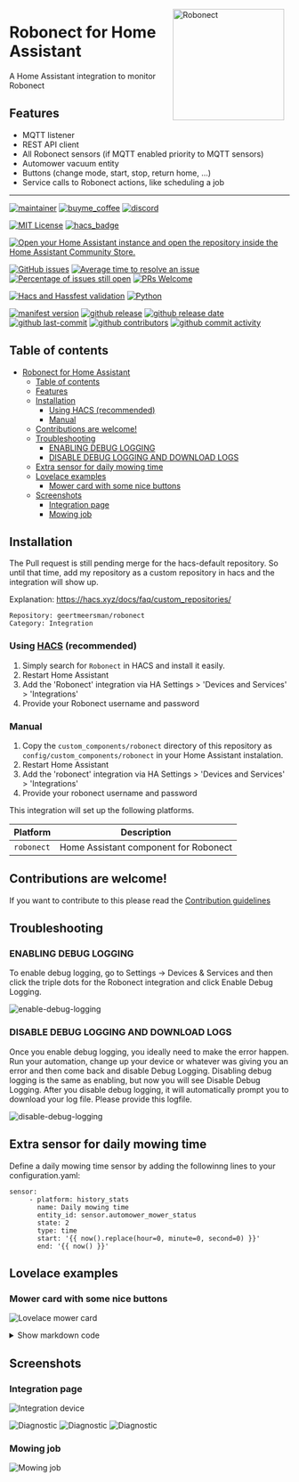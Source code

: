 <img src="https://github.com/geertmeersman/robonect/raw/main/images/brand/logo.png"
     alt="Robonect"
     align="right"
     style="width: 200px;margin-right: 10px;" />

# Robonect for Home Assistant

A Home Assistant integration to monitor Robonect

## Features

- MQTT listener
- REST API client
- All Robonect sensors (if MQTT enabled priority to MQTT sensors)
- Automower vacuum entity
- Buttons (change mode, start, stop, return home, ...)
- Service calls to Robonect actions, like scheduling a job

---

<!-- [START BADGES] -->
<!-- Please keep comment here to allow auto update -->

[![maintainer](https://img.shields.io/badge/maintainer-Geert%20Meersman-green?style=for-the-badge&logo=github)](https://github.com/geertmeersman)
[![buyme_coffee](https://img.shields.io/badge/Buy%20me%20a%20Duvel-donate-yellow?style=for-the-badge&logo=buymeacoffee)](https://www.buymeacoffee.com/geertmeersman)
[![discord](https://img.shields.io/discord/1104706338111627385?style=for-the-badge&logo=discord)](https://discord.gg/wZHsA4aGvS)

[![MIT License](https://img.shields.io/github/license/geertmeersman/robonect?style=flat-square)](https://github.com/geertmeersman/robonect/blob/master/LICENSE)
[![hacs_badge](https://img.shields.io/badge/HACS-Default-41BDF5.svg?style=flat-square)](https://github.com/hacs/integration)

[![Open your Home Assistant instance and open the repository inside the Home Assistant Community Store.](https://my.home-assistant.io/badges/hacs_repository.svg?style=flat-square)](https://my.home-assistant.io/redirect/hacs_repository/?owner=geertmeersman&repository=robonect&category=integration)

[![GitHub issues](https://img.shields.io/github/issues/geertmeersman/robonect)](https://github.com/geertmeersman/robonect/issues)
[![Average time to resolve an issue](http://isitmaintained.com/badge/resolution/geertmeersman/robonect.svg)](http://isitmaintained.com/project/geertmeersman/robonect)
[![Percentage of issues still open](http://isitmaintained.com/badge/open/geertmeersman/robonect.svg)](http://isitmaintained.com/project/geertmeersman/robonect)
[![PRs Welcome](https://img.shields.io/badge/PRs-Welcome-brightgreen.svg)](https://github.com/geertmeersman/robonect/pulls)

[![Hacs and Hassfest validation](https://github.com/geertmeersman/robonect/actions/workflows/validate.yml/badge.svg)](https://github.com/geertmeersman/robonect/actions/workflows/validate.yml)
[![Python](https://img.shields.io/badge/Python-FFD43B?logo=python)](https://github.com/geertmeersman/robonect/search?l=python)

[![manifest version](https://img.shields.io/github/manifest-json/v/geertmeersman/robonect/master?filename=custom_components%2Frobonect%2Fmanifest.json)](https://github.com/geertmeersman/robonect)
[![github release](https://img.shields.io/github/v/release/geertmeersman/robonect?logo=github)](https://github.com/geertmeersman/robonect/releases)
[![github release date](https://img.shields.io/github/release-date/geertmeersman/robonect)](https://github.com/geertmeersman/robonect/releases)
[![github last-commit](https://img.shields.io/github/last-commit/geertmeersman/robonect)](https://github.com/geertmeersman/robonect/commits)
[![github contributors](https://img.shields.io/github/contributors/geertmeersman/robonect)](https://github.com/geertmeersman/robonect/graphs/contributors)
[![github commit activity](https://img.shields.io/github/commit-activity/y/geertmeersman/robonect?logo=github)](https://github.com/geertmeersman/robonect/commits/main)

<!-- [END BADGES] -->

## Table of contents

- [Robonect for Home Assistant](#robonect-for-home-assistant)
  - [Table of contents](#table-of-contents)
  - [Features](#features)
  - [Installation](#installation)
    - [Using HACS (recommended)](#using-hacs-recommended)
    - [Manual](#manual)
  - [Contributions are welcome!](#contributions-are-welcome)
  - [Troubleshooting](#troubleshooting)
    - [ENABLING DEBUG LOGGING](#enabling-debug-logging)
    - [DISABLE DEBUG LOGGING AND DOWNLOAD LOGS](#disable-debug-logging-and-download-logs)
  - [Extra sensor for daily mowing time](#extra-sensor-for-daily-mowing-time)
  - [Lovelace examples](#lovelace-examples)
    - [Mower card with some nice buttons](#mower-card-with-some-nice-buttons)
  - [Screenshots](#screenshots)
    - [Integration page](#integration-page)
    - [Mowing job](#mowing-job)

## Installation

The Pull request is still pending merge for the hacs-default repository. So until that time, add my repository as a custom repository in hacs and the integration will show up.

Explanation: https://hacs.xyz/docs/faq/custom_repositories/

```
Repository: geertmeersman/robonect
Category: Integration
```

### Using [HACS](https://hacs.xyz/) (recommended)

1. Simply search for `Robonect` in HACS and install it easily.
2. Restart Home Assistant
3. Add the 'Robonect' integration via HA Settings > 'Devices and Services' > 'Integrations'
4. Provide your Robonect username and password

### Manual

1. Copy the `custom_components/robonect` directory of this repository as `config/custom_components/robonect` in your Home Assistant instalation.
2. Restart Home Assistant
3. Add the 'robonect' integration via HA Settings > 'Devices and Services' > 'Integrations'
4. Provide your robonect username and password

This integration will set up the following platforms.

| Platform   | Description                           |
| ---------- | ------------------------------------- |
| `robonect` | Home Assistant component for Robonect |

## Contributions are welcome!

If you want to contribute to this please read the [Contribution guidelines](CONTRIBUTING.md)

## Troubleshooting

### ENABLING DEBUG LOGGING

To enable debug logging, go to Settings -> Devices & Services and then click the triple dots for the Robonect integration and click Enable Debug Logging.

![enable-debug-logging](https://raw.githubusercontent.com/geertmeersman/robonect/main/images/screenshots/enable-debug-logging.gif)

### DISABLE DEBUG LOGGING AND DOWNLOAD LOGS

Once you enable debug logging, you ideally need to make the error happen. Run your automation, change up your device or whatever was giving you an error and then come back and disable Debug Logging. Disabling debug logging is the same as enabling, but now you will see Disable Debug Logging. After you disable debug logging, it will automatically prompt you to download your log file. Please provide this logfile.

![disable-debug-logging](https://raw.githubusercontent.com/geertmeersman/robonect/main/images/screenshots/disable-debug-logging.gif)

## Extra sensor for daily mowing time

Define a daily mowing time sensor by adding the followinng lines to your configuration.yaml:

```
sensor:
     - platform: history_stats
       name: Daily mowing time
       entity_id: sensor.automower_mower_status
       state: 2
       type: time
       start: '{{ now().replace(hour=0, minute=0, second=0) }}'
       end: '{{ now() }}'
```

## Lovelace examples

### Mower card with some nice buttons

![Lovelace mower card](https://raw.githubusercontent.com/geertmeersman/robonect/main/images/screenshots/lovelace_card.png)

<details><summary>Show markdown code</summary>

The example uses the following custom lovelace cards:

- custom:button-card: https://github.com/custom-cards/button-card
- custom:mini-graph-card: https://github.com/kalkih/mini-graph-card
- custom:stack-in-card: https://github.com/custom-cards/stack-in-card

```
type: custom:stack-in-card
mode: vertical
keep:
  border_radius: true
cards:
  - type: horizontal-stack
    cards:
      - entity: sensor.automower_mower_status_duration
        show_entity_picture: true
        show_name: false
        font-size: 11px
        show_state: true
        show_label: true
        styles:
          card:
            - height: 40px
            - padding: 5px
            - margin-top: 10px
            - border-top: 1px solid var(--state-icon-color)
            - border: 0px solid var(--primary-background-color)
            - font-size: 11px
        type: custom:button-card
      - entity: sensor.automower_mower_blades_quality
        show_entity_picture: true
        show_name: false
        font-size: 11px
        show_state: true
        show_label: true
        styles:
          card:
            - height: 40px
            - padding: 5px
            - margin-top: 10px
            - border-top: 1px solid var(--state-icon-color)
            - border: 0px solid var(--primary-background-color)
            - font-size: 11px
        type: custom:button-card
      - entity: binary_sensor.automower_health_alarm
        show_entity_picture: true
        show_name: false
        font-size: 11px
        show_state: true
        show_label: true
        styles:
          card:
            - height: 40px
            - padding: 5px
            - margin-top: 10px
            - border-top: 1px solid var(--state-icon-color)
            - border: 0px solid var(--primary-background-color)
            - font-size: 11px
        type: custom:button-card
      - entity: sensor.automower_mower_distance
        show_entity_picture: true
        show_name: false
        font-size: 11px
        show_state: true
        show_label: true
        styles:
          card:
            - height: 40px
            - padding: 5px
            - margin-top: 10px
            - border-top: 1px solid var(--state-icon-color)
            - border: 0px solid var(--primary-background-color)
            - font-size: 11px
        type: custom:button-card
      - entity: sensor.automower_wlan_rssi
        show_entity_picture: true
        show_name: false
        font-size: 11px
        show_state: true
        show_label: true
        styles:
          card:
            - height: 40px
            - padding: 5px
            - margin-top: 10px
            - border-top: 1px solid var(--state-icon-color)
            - border: 0px solid var(--primary-background-color)
            - font-size: 11px
        type: custom:button-card
      - entity: sensor.automower_health_climate_temperature
        show_entity_picture: true
        show_name: false
        font-size: 11px
        show_state: true
        show_label: true
        styles:
          card:
            - height: 40px
            - padding: 5px
            - margin-top: 10px
            - border-top: 1px solid var(--state-icon-color)
            - border: 0px solid var(--primary-background-color)
            - font-size: 11px
        type: custom:button-card
      - entity: sensor.automower_health_climate_humidity
        show_entity_picture: true
        show_name: false
        font-size: 11px
        show_state: true
        show_label: true
        styles:
          card:
            - height: 40px
            - padding: 5px
            - margin-top: 10px
            - border-top: 1px solid var(--state-icon-color)
            - border: 0px solid var(--primary-background-color)
            - font-size: 11px
        type: custom:button-card
  - type: conditional
    conditions:
      - entity: sensor.automower_mower_timer_next_unix
        state_not: Unknown
    card:
      type: markdown
      content: >
        {% set time =
        states.sensor.automower_mower_timer_next_unix.state|as_datetime %} {%
        set day = as_timestamp(time)|timestamp_custom('%d', true)|int %} {% set
        weekday = as_timestamp(time)|timestamp_custom('%w', true)|int %} {% set
        month = as_timestamp(time)|timestamp_custom('%m', true)|int -1 %} {% set
        weekday = ["zondag",
        "maandag","dinsdag","woensdag","donderdag","vrijdag","zaterdag"][weekday]
        %} {% set month = ["januari",
        "februari","maart","april","mei","juni","juli","augustus","september","oktober","november","december"][month]
        %} Volgende start gepland op {{weekday}} {{day}} {{month}} {{
        as_timestamp(time)|timestamp_custom('om %H:%M', true) }}
      card_mod:
        style: |
          ha-card {
            border-width: 0;
            text-align: center;
          }
  - type: tile
    entity: vacuum.automower_robonect
    show_entity_picture: true
    vertical: true
    features:
      - type: vacuum-commands
        commands:
          - start_pause
          - stop
          - return_home
    card_mod:
      style: |
        ha-card {
          border-width: 0;
        }
  - type: horizontal-stack
    style: |
      ha-card {
        margin-left: 10px;
      }
    cards:
      - show_name: false
        show_icon: true
        type: custom:button-card
        tap_action:
          action: call-service
          service: button.press
          service_data:
            entity_id: button.automower_auto
        entity: button.automower_auto
        styles:
          card:
            - height: 40px
            - border: 0px solid var(--primary-background-color)
            - background: |
                [[[
                  if (states['sensor.automower_mower_mode'].state == '0' )
                    return 'var(--state-vacuum-17-color, var(--state-vacuum-active-color, var(--state-active-color)))'
                  return ''
                ]]]
            - font-size: 11px
            - border-radius: 10px
            - '--keep-background': 'true'
      - show_name: false
        show_icon: true
        type: custom:button-card
        entity: button.automower_man
        tap_action:
          action: call-service
          service: button.press
          service_data:
            entity_id: button.automower_man
        styles:
          card:
            - height: 40px
            - border: 0px solid var(--primary-background-color)
            - background: |
                [[[
                  if (states['sensor.automower_mower_mode'].state == '1' )
                    return 'var(--state-vacuum-17-color, var(--state-vacuum-active-color, var(--state-active-color)))'
                  return ''
                ]]]
            - font-size: 11px
            - '--keep-background': 'true'
      - show_name: false
        show_icon: true
        type: custom:button-card
        tap_action:
          action: call-service
          service: button.press
          service_data:
            entity_id: button.automower_eod
        entity: button.automower_eod
        styles:
          card:
            - height: 40px
            - border: 0px solid var(--primary-background-color)
            - background: |
                [[[
                  if (states['sensor.automower_mower_mode'].state == '2' )
                    return 'var(--state-vacuum-17-color, var(--state-vacuum-active-color, var(--state-active-color)))'
                  return ''
                ]]]
            - font-size: 11px
            - '--keep-background': 'true'
  - type: horizontal-stack
    cards:
      - entities:
          - entity: sensor.automower_battery_0
            attribute: voltage
            unit: V
            index: 0
        show:
          icon: false
        font_size: 80
        name: Batt Volt
        decimals: 1
        animate: true
        color_thresholds:
          - value: 0
            color: red
          - value: 17
            color: orange
          - value: 19.3
            color: green
        type: custom:mini-graph-card
        card_mod:
          style: |
            ha-card {
              border-width: 0;
              border-radius: 0
            }
      - entities:
          - entity: sensor.automower_battery_0
            attribute: current
            unit: mA
            index: 0
        show:
          icon: false
        font_size: 80
        name: Batt Curr
        decimals: 1
        animate: true
        color_thresholds:
          - value: -2500
            color: red
          - value: -1000
            color: orange
          - value: 0
            color: green
        type: custom:mini-graph-card
        card_mod:
          style: |
            ha-card {
              border-width: 0;
              border-radius: 0
            }
      - entities:
          - entity: sensor.automower_battery_0
            attribute: temperature
            unit: °C
            index: 0
        show:
          state: true
          icon: false
        font_size: 80
        name: Batt Temp
        decimals: 1
        animate: true
        color_thresholds:
          - value: 0
            color: red
          - value: 10
            color: green
          - value: 30
            color: red
        type: custom:mini-graph-card
        card_mod:
          style: |
            ha-card {
              border-width: 0;
              border-radius: 0
            }
      - aggregate_func: max
        name: Maaitijd
        entities:
          - entity: sensor.maaitijd
        group_by: date
        hour24: true
        hours_to_show: 360
        line_color: green
        show:
          graph: bar
          icon: false
        type: custom:mini-graph-card
        card_mod:
          style: |
            ha-card {
              border-width: 0;
              border-radius: 0
            }

```

</details>

## Screenshots

### Integration page

![Integration device](https://raw.githubusercontent.com/geertmeersman/robonect/main/images/screenshots/integration_device.png)

![Diagnostic](https://raw.githubusercontent.com/geertmeersman/robonect/main/images/screenshots/diagnostic_1.png)
![Diagnostic](https://raw.githubusercontent.com/geertmeersman/robonect/main/images/screenshots/diagnostic_2.png)
![Diagnostic](https://raw.githubusercontent.com/geertmeersman/robonect/main/images/screenshots/diagnostic_3.png)

### Mowing job

![Mowing job](https://raw.githubusercontent.com/geertmeersman/robonect/main/images/screenshots/mowing_job.png)
